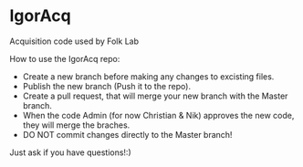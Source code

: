 # IgorAcq
Acquisition code used by Folk Lab

How to use the IgorAcq repo:
- Create a new branch before making any changes to excisting files.
- Publish the new branch (Push it to the repo).
- Create a pull request, that will merge your new branch with the Master branch.
- When the code Admin (for now Christian & Nik) approves the new code, they will merge the braches.
- DO NOT commit changes directly to the Master branch!

Just ask if you have questions!:)
